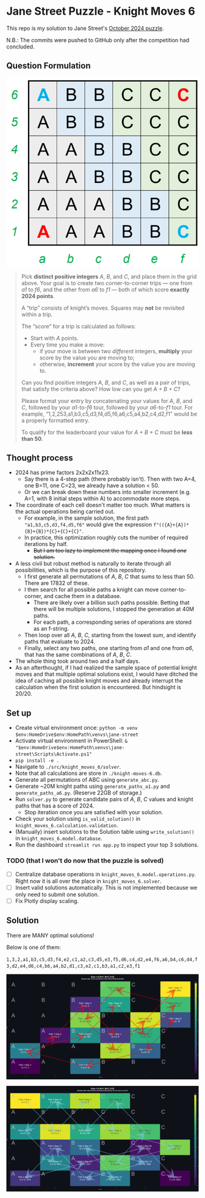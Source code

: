 # Jane Street Puzzle - Knight Moves 6

This repo is my solution to Jane Street's [October 2024 puzzle](https://www.janestreet.com/puzzles/archive/).

N.B.: The commits were pushed to GitHub only after the competition had concluded.

## Question Formulation

![Puzzle grid](images/october-2024.png)

> Pick **distinct positive integers** _A_, _B_, and _C_, and place them in the grid above.
> Your goal is to create two corner-to-corner trips — one from _a1_ to _f6_, and the other from _a6_ to _f1_ — both of which score **exactly 2024 points**.
>
> A “trip” consists of knight’s moves.
> Squares may **not** be revisited within a trip.
>
> The “score” for a trip is calculated as follows:
>
> - Start with _A_ points.
> - Every time you make a move:
>   -  if your move is between two _different_ integers, **multiply** your score by the value you are moving to;
>   - otherwise, **increment** your score by the value you are moving to.
>
> Can you find positive integers _A_, _B_, and _C_, as well as a pair of trips, that satisfy the criteria above?
> How low can you get _A + B + C_?
>
> Please format your entry by concatenating your values for _A_, _B_, and _C_, followed by your _a1_-to-_f6_ tour, followed by your _a6_-to-_f1_ tour.
> For example, “1,2,253,a1,b3,c5,d3,f4,d5,f6,a6,c5,a4,b2,c4,d2,f1” would be a properly formatted entry.
>
> To qualify for the leaderboard your value for _A + B + C_ must be **less than 50**.

## Thought process

- 2024 has prime factors 2x2x2x11x23.
  - Say there is a 4-step path (there probably isn't).
    Then with two A=4, one B=11, one C=23, we already have a solution < 50.
  - Or we can break down these numbers into smaller increment (e.g. A=1, with 8 initial steps within A) to accommodate more steps.
- The coordinate of each cell doesn't matter too much.
  What matters is the actual operations being carried out.
  - For example, in the sample solution, the first path `"a1,b3,c5,d3,f4,d5,f6"` would give the expression `f"(({A}+{A})*{B}+{B})*{C}+{C}+{C}"`.
  - In practice, this optimization roughly cuts the number of required iterations by half.
    - <s>But I am too lazy to implement the mapping once I found _one_ solution.</s>
- A less civil but robust method is naturally to iterate through all possibilities, which is the purpose of this repository.
  - I first generate all permutations of _A_, _B_, _C_ that sums to less than 50.
  There are 17832 of these.
  - I then search for all possible paths a knight can move corner-to-corner, and cache them in a database.
    - There are likely over a billion such paths possible.
      Betting that there will be multiple solutions, I stopped the generation at 40M paths.
    - For each path, a corresponding series of operations are stored as an f-string.
  - Then loop over all _A_, _B_, _C_, starting from the lowest sum, and identify paths that evaluate to 2024.
  - Finally, select any two paths, one starting from _a1_ and one from _a6_, that has the same combinations of _A_, _B_, _C_.
- The whole thing took around two and a half days.
- As an afterthought, if I had realized the sample space of potential knight moves and that multiple optimal solutions exist, I would have ditched the idea of caching all possible knight moves and already interrupt the calculation when the first solution is encountered. But hindsight is 20/20.

## Set up

- Create virtual environment once: `python -m venv $env:HomeDrive$env:HomePath\venvs\jane-street`
- Activate virtual environment in PowerShell: `& "$env:HomeDrive$env:HomePath\venvs\jane-street\Scripts\Activate.ps1"`
- `pip install -e .`
- Navigate to `./src/knight_moves_6/solver`.
- Note that all calculations are store in `./knight-moves-6.db`.
- Generate all permutations of ABC using `generate_abc.py`.
- Generate ~20M knight paths using `generate_paths_a1.py` and `generate_paths_a6.py`. (Reserve 22GB of storage.)
- Run `solver.py` to generate candidate pairs of _A_, _B_, _C_ values and knight paths that has a score of 2024.
  - Stop iteration once you are satisfied with your solution.
- Check your solution using `is_valid_solution()` in `knight_moves_6.calculation.validation`.
- (Manually) insert solutions to the Solution table using `write_solution()` in `knight_moves_6.model.database`.
- Run the dashboard `streamlit run app.py` to inspect your top 3 solutions.

### TODO (that I won't do now that the puzzle is solved)

- [ ] Centralize database operations in `knight_moves_6.model.operations.py`. Right now it is all over the place in `knight_moves_6.solver`.
- [ ] Insert valid solutions automatically. This is not implemented because we only need to submit one solution.
- [ ] Fix Plotly display scaling.

## Solution

There are MANY optimal solutions!

Below is one of them:

`1,3,2,a1,b3,c5,d3,f4,e2,c1,a2,c3,d5,e3,f5,d6,c4,d2,e4,f6,a6,b4,c6,d4,f3,d2,e4,d6,c4,b6,a4,b2,d1,c3,e2,c1,b3,a1,c2,e3,f1`

![Solution path from a1 to f6](images/solution-path-a1-to-f6.png)

![Solution path from a6 to f1](images/solution-path-a6-to-f1.png)
